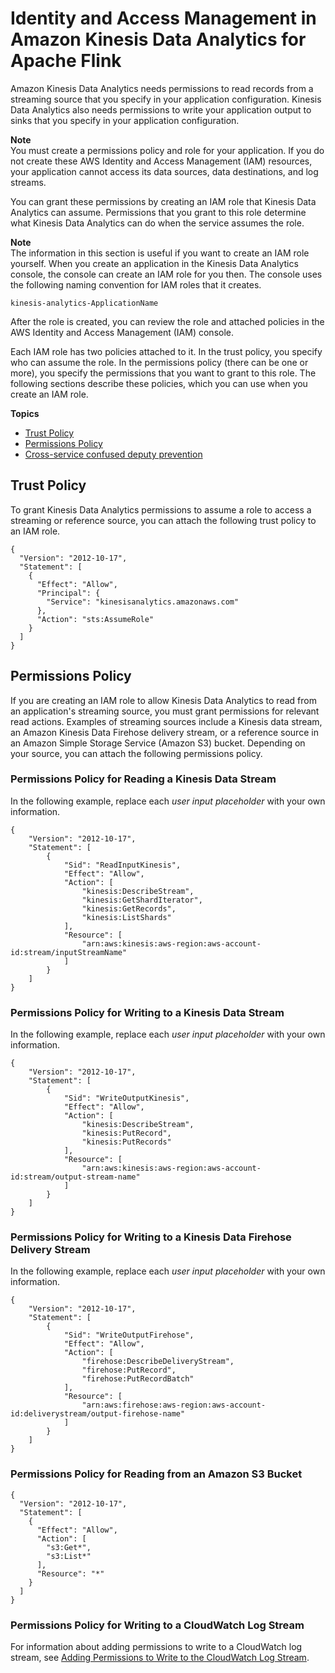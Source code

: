 # Identity and Access Management in Amazon Kinesis Data Analytics for Apache Flink<a name="how-iam"></a>



Amazon Kinesis Data Analytics needs permissions to read records from a streaming source that you specify in your application configuration\. Kinesis Data Analytics also needs permissions to write your application output to sinks that you specify in your application configuration\. 

**Note**  
You must create a permissions policy and role for your application\. If you do not create these AWS Identity and Access Management \(IAM\) resources, your application cannot access its data sources, data destinations, and log streams\.

You can grant these permissions by creating an IAM role that Kinesis Data Analytics can assume\. Permissions that you grant to this role determine what Kinesis Data Analytics can do when the service assumes the role\. 



**Note**  
The information in this section is useful if you want to create an IAM role yourself\. When you create an application in the Kinesis Data Analytics console, the console can create an IAM role for you then\. The console uses the following naming convention for IAM roles that it creates\.  

```
kinesis-analytics-ApplicationName
```
After the role is created, you can review the role and attached policies in the AWS Identity and Access Management \(IAM\) console\. 

Each IAM role has two policies attached to it\. In the trust policy, you specify who can assume the role\. In the permissions policy \(there can be one or more\), you specify the permissions that you want to grant to this role\. The following sections describe these policies, which you can use when you create an IAM role\. 

**Topics**
+ [Trust Policy](#iam-role-trust-policy)
+ [Permissions Policy](#iam-role-permissions-policy)
+ [Cross\-service confused deputy prevention](iam-cross-service-confused-deputy-prevention.md)

## Trust Policy<a name="iam-role-trust-policy"></a>

To grant Kinesis Data Analytics permissions to assume a role to access a streaming or reference source, you can attach the following trust policy to an IAM role\.

```
{
  "Version": "2012-10-17",
  "Statement": [
    {
      "Effect": "Allow",
      "Principal": {
        "Service": "kinesisanalytics.amazonaws.com"
      },
      "Action": "sts:AssumeRole"
    }
  ]
}
```

## Permissions Policy<a name="iam-role-permissions-policy"></a>

If you are creating an IAM role to allow Kinesis Data Analytics to read from an application's streaming source, you must grant permissions for relevant read actions\. Examples of streaming sources include a Kinesis data stream, an Amazon Kinesis Data Firehose delivery stream, or a reference source in an Amazon Simple Storage Service \(Amazon S3\) bucket\. Depending on your source, you can attach the following permissions policy\.



### Permissions Policy for Reading a Kinesis Data Stream<a name="iam-role-permissions-policy-stream"></a>

In the following example, replace each *user input placeholder* with your own information\.

```
{
    "Version": "2012-10-17",
    "Statement": [
        {
            "Sid": "ReadInputKinesis",
            "Effect": "Allow",
            "Action": [
                "kinesis:DescribeStream",
                "kinesis:GetShardIterator",
                "kinesis:GetRecords",
                "kinesis:ListShards"
            ],
            "Resource": [
                "arn:aws:kinesis:aws-region:aws-account-id:stream/inputStreamName"
            ]
        }
    ]
}
```

### Permissions Policy for Writing to a Kinesis Data Stream<a name="iam-role-permissions-policy-ak-stream"></a>

In the following example, replace each *user input placeholder* with your own information\.

```
{
    "Version": "2012-10-17",
    "Statement": [
        {
            "Sid": "WriteOutputKinesis",
            "Effect": "Allow",
            "Action": [
                "kinesis:DescribeStream",
                "kinesis:PutRecord",
                "kinesis:PutRecords"
            ],
            "Resource": [
                "arn:aws:kinesis:aws-region:aws-account-id:stream/output-stream-name"
            ]
        }
    ]
}
```

### Permissions Policy for Writing to a Kinesis Data Firehose Delivery Stream<a name="iam-role-permissions-policy-af-delivery-stream"></a>

In the following example, replace each *user input placeholder* with your own information\.

```
{
    "Version": "2012-10-17",
    "Statement": [
        {
            "Sid": "WriteOutputFirehose",
            "Effect": "Allow",
            "Action": [
                "firehose:DescribeDeliveryStream",
                "firehose:PutRecord",
                "firehose:PutRecordBatch"
            ],
            "Resource": [
                "arn:aws:firehose:aws-region:aws-account-id:deliverystream/output-firehose-name"
            ]
        }
    ]
}
```

### Permissions Policy for Reading from an Amazon S3 Bucket<a name="iam-role-permissions-policy-reference"></a>



```
{
  "Version": "2012-10-17",
  "Statement": [
    {
      "Effect": "Allow",
      "Action": [
        "s3:Get*",
        "s3:List*"
      ],
      "Resource": "*"
    }
  ]
}
```

### Permissions Policy for Writing to a CloudWatch Log Stream<a name="iam-role-permissions-policy-reference"></a>

For information about adding permissions to write to a CloudWatch log stream, see [Adding Permissions to Write to the CloudWatch Log Stream](cloudwatch-logs.md#enable_putlogevents)\.